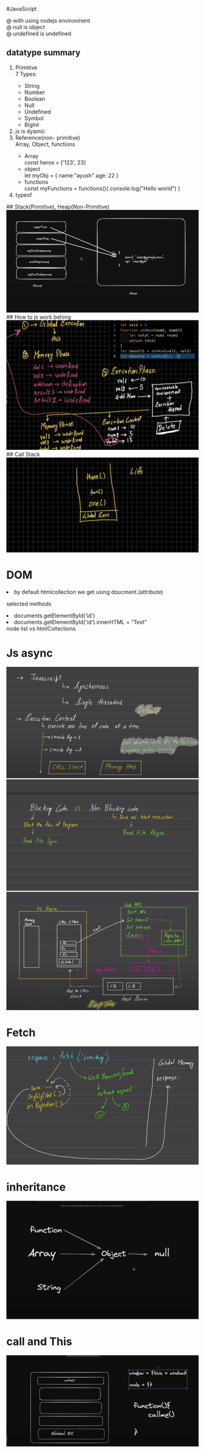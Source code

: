 #JavaScript

@ with using nodejs environment <br>
@ null is object <br>
@ undefined is undefined <br>


## datatype summary
<ol>
<li>Primitive</li>
7 Types:
<ul>
    <li> String</li>
    <li> Number</li>
    <li> Boolean</li>
    <li> Null</li>
    <li> Undefined</li>
    <li> Symbol</li>
    <li> BigInt</li>
</ul>
<li>js is dyamic</li>
<li> Reference(non- primitive) </li>
    Array, Object, functions
    <ul>
    <li>Array</li>
    const heros = ['123', 23]
    <li> object</li>
    let myObj = {
        name:"ayush"
        age: 22
    }
    <li> functions</li>
    const myFunctions = functions(){
        console.log("Hello world")
    }
    </ul>
<li> typeof </li>
</ol>
## Stack(Primitive), Heap(Non-Primitive)
<img src="img/stack_heap.png">
<br>
## How to js work behing
<img src="img/working_js.png">
## Call Stack
<img src="img/stack_call.png">


# DOM

<li>by default htmlcollection we get using doucment.(attribute)</li>

selected methods

<li>documents.getElementById('id')</li>
<li>documents.getElementById('id').innerHTML = "Text"</li>
node list vs htmlCollections 


# Js async

<img src="img/javaScript.png"></img>
<img src="img/javaScript2.png"></img>
<img src="img/javaScript3.png"></img>

# Fetch

<img src="img/fetch.png"></img>


# inheritance
<img src="img/oops.png"></img>


# call and This
<img src="img/callandthis.png"></img>
